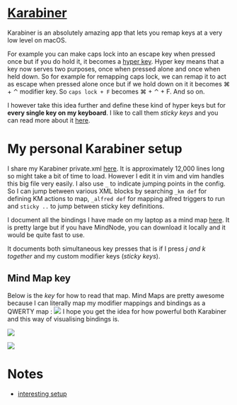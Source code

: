 # [Karabiner](https://github.com/tekezo/Karabiner-Elements)
Karabiner is an absolutely amazing app that lets you remap keys at a very low level on macOS. 

For example you can make caps lock into an escape key when pressed once but if you do hold it, it becomes a [hyper key](http://brettterpstra.com/2017/06/15/a-hyper-key-with-karabiner-elements-full-instructions/). Hyper key means that a key now serves two purposes, once when pressed alone and once when held down. So for example for remapping caps lock, we can remap it to act as escape when pressed alone once but if we hold down on it it becomes ⌘ + ⌃ modifier key. So `caps lock + F` becomes ⌘ + ⌃ + F. And so on.

I however take this idea further and define these kind of hyper keys but for __every single key on my keyboard__. I like to call them _sticky keys_ and you can read more about it [here](./sticky-keys.md).

# My personal Karabiner setup
I share my Karabiner private.xml [here](https://github.com/nikitavoloboev/dotfiles/blob/master/karabiner/private.xml). It is approximately 12,000 lines long so might take a bit of time to load. However I edit it in vim and vim handles this big file very easily. I also use `_` to indicate jumping points in the config. So I can jump between various XML blocks by searching `_km def` for defining KM actions to map, `_alfred def` for mapping alfred triggers to run and `sticky ..` to jump between sticky key definitions. 

I document all the bindings I have made on my laptop as a mind map [here](https://my.mindnode.com/c7EmmKvaxCyCEuTzcpkGB4MGeLpWdR8nsJK4rjDh). It is pretty large but if you have MindNode, you can download it locally and it would be quite fast to use.

It documents both simultaneous key presses that is if I press _j and k together_ and my custom modifier keys (_sticky keys_).

## Mind Map key
Below is the _key_ for how to read that map. Mind Maps are pretty awesome because I can literally map my modifier mappings and bindings as a QWERTY map :
![](https://i.imgur.com/4yk23Be.png)
I hope you get the idea for how powerful both Karabiner and this way of visualising bindings is. 

![](https://i.imgur.com/u12aP4C.png)

![](https://i.imgur.com/FWI0VK4.png)

# Notes
- [interesting setup](https://github.com/dunkarooftop/thought/blob/master/keymaps.org)